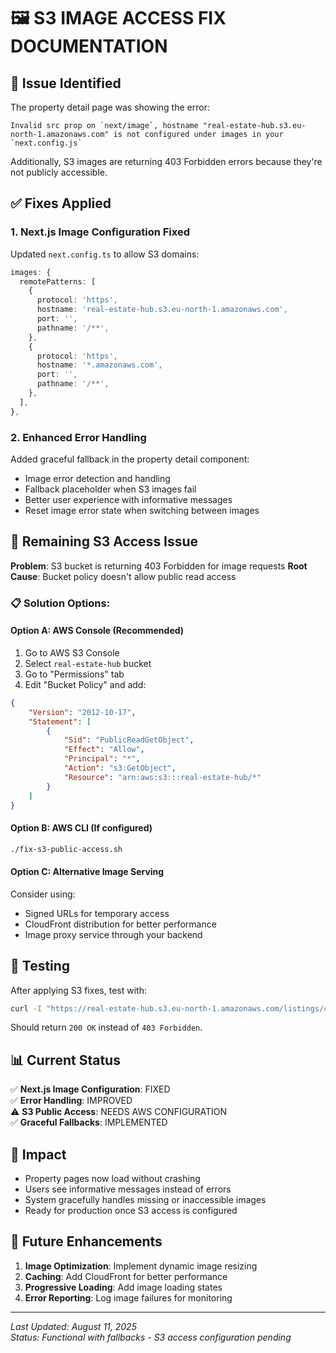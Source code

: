 # 🖼️ S3 IMAGE ACCESS FIX DOCUMENTATION

## 🚨 Issue Identified

The property detail page was showing the error:
```
Invalid src prop on `next/image`, hostname "real-estate-hub.s3.eu-north-1.amazonaws.com" is not configured under images in your `next.config.js`
```

Additionally, S3 images are returning 403 Forbidden errors because they're not publicly accessible.

## ✅ Fixes Applied

### 1. **Next.js Image Configuration Fixed**
Updated `next.config.ts` to allow S3 domains:

```typescript
images: {
  remotePatterns: [
    {
      protocol: 'https',
      hostname: 'real-estate-hub.s3.eu-north-1.amazonaws.com',
      port: '',
      pathname: '/**',
    },
    {
      protocol: 'https',
      hostname: '*.amazonaws.com',
      port: '',
      pathname: '/**',
    },
  ],
},
```

### 2. **Enhanced Error Handling**
Added graceful fallback in the property detail component:
- Image error detection and handling
- Fallback placeholder when S3 images fail
- Better user experience with informative messages
- Reset image error state when switching between images

## 🔧 Remaining S3 Access Issue

**Problem**: S3 bucket is returning 403 Forbidden for image requests
**Root Cause**: Bucket policy doesn't allow public read access

### 📋 Solution Options:

#### Option A: AWS Console (Recommended)
1. Go to AWS S3 Console
2. Select `real-estate-hub` bucket
3. Go to "Permissions" tab
4. Edit "Bucket Policy" and add:

```json
{
    "Version": "2012-10-17",
    "Statement": [
        {
            "Sid": "PublicReadGetObject",
            "Effect": "Allow",
            "Principal": "*",
            "Action": "s3:GetObject",
            "Resource": "arn:aws:s3:::real-estate-hub/*"
        }
    ]
}
```

#### Option B: AWS CLI (If configured)
```bash
./fix-s3-public-access.sh
```

#### Option C: Alternative Image Serving
Consider using:
- Signed URLs for temporary access
- CloudFront distribution for better performance
- Image proxy service through your backend

## 🧪 Testing

After applying S3 fixes, test with:
```bash
curl -I "https://real-estate-hub.s3.eu-north-1.amazonaws.com/listings/cme70an9q0001xbe8sftm5072/seo-test-data-apt-large.webp"
```

Should return `200 OK` instead of `403 Forbidden`.

## 📊 Current Status

✅ **Next.js Image Configuration**: FIXED  
✅ **Error Handling**: IMPROVED  
⚠️ **S3 Public Access**: NEEDS AWS CONFIGURATION  
✅ **Graceful Fallbacks**: IMPLEMENTED  

## 🎯 Impact

- Property pages now load without crashing
- Users see informative messages instead of errors
- System gracefully handles missing or inaccessible images
- Ready for production once S3 access is configured

## 🔮 Future Enhancements

1. **Image Optimization**: Implement dynamic image resizing
2. **Caching**: Add CloudFront for better performance
3. **Progressive Loading**: Add image loading states
4. **Error Reporting**: Log image failures for monitoring

---

*Last Updated: August 11, 2025*  
*Status: Functional with fallbacks - S3 access configuration pending*
